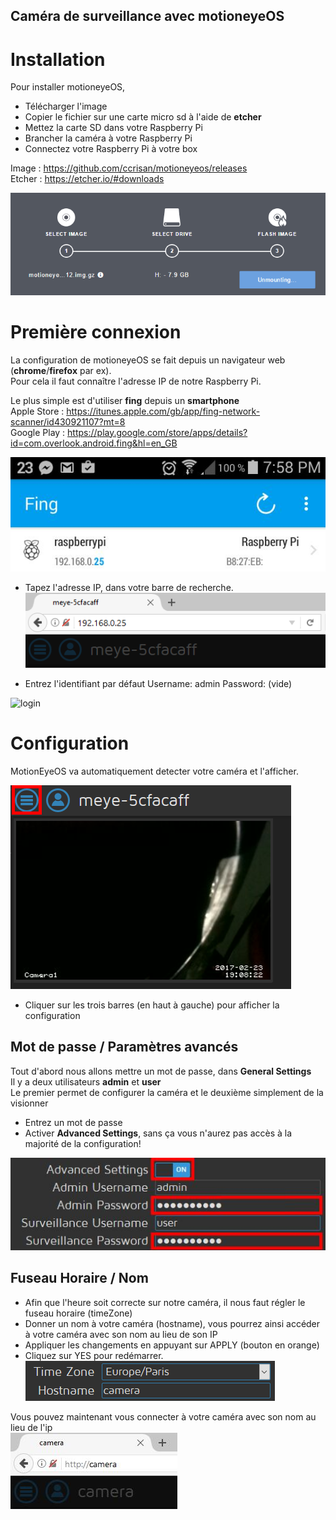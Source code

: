 Caméra de surveillance avec motioneyeOS
-----------

# Installation
Pour installer motioneyeOS, 
* Télécharger l'image 
* Copier le fichier sur une carte micro sd à l'aide de **etcher**
* Mettez la carte SD dans votre Raspberry Pi
* Brancher la caméra à votre Raspberry Pi
* Connectez votre Raspberry Pi à votre box

Image : https://github.com/ccrisan/motioneyeos/releases  
Etcher : https://etcher.io/#downloads

![etcher](https://github.com/maditnerd/motioneyeos_tutorial/raw/master/etcher.png)

# Première connexion
La configuration de motioneyeOS se fait depuis un navigateur web (**chrome**/**firefox** par ex).     
Pour cela il faut connaître l'adresse IP de notre Raspberry Pi.    

Le plus simple est d'utiliser **fing** depuis un **smartphone**   
Apple Store : https://itunes.apple.com/gb/app/fing-network-scanner/id430921107?mt=8    
Google Play : https://play.google.com/store/apps/details?id=com.overlook.android.fing&hl=en_GB    

![fing](https://github.com/maditnerd/motioneyeos_tutorial/raw/master/fing.jpg)

* Tapez l'adresse IP, dans votre barre de recherche.   
![ip](https://github.com/maditnerd/motioneyeos_tutorial/raw/master/ip.png)

* Entrez l'identifiant par défaut
Username: admin
Password: (vide)  

![login](https://github.com/maditnerd/motioneyeos_tutorial/raw/master/password.jpg)

# Configuration
MotionEyeOS va automatiquement detecter votre caméra et l'afficher.

![motioneyeos](https://github.com/maditnerd/motioneyeos_tutorial/raw/master/firstconnection.jpg)

* Cliquer sur les trois barres (en haut à gauche) pour afficher la configuration

## Mot de passe / Paramètres avancés
Tout d'abord nous allons mettre un mot de passe, dans **General Settings**   
Il y a deux utilisateurs **admin** et **user**    
Le premier permet de configurer la caméra et le deuxième simplement de la visionner    

* Entrez un mot de passe 
* Activer **Advanced Settings**, sans ça vous n'aurez pas accès à la majorité de la configuration!

![password](https://github.com/maditnerd/motioneyeos_tutorial/raw/master/generalsettings.jpg)

## Fuseau Horaire  / Nom
* Afin que l'heure soit correcte sur notre caméra, il nous faut régler le fuseau horaire (timeZone)   
* Donner un nom à votre caméra (hostname), vous pourrez ainsi accéder à votre caméra avec son nom au lieu de son IP
* Appliquer les changements en appuyant sur APPLY (bouton en orange)
* Cliquez sur YES pour redémarrer.    
![timezone](https://github.com/maditnerd/motioneyeos_tutorial/raw/master/timezone-hostname.png)

Vous pouvez maintenant vous connecter à votre caméra avec son nom au lieu de l'ip  
![hostname](https://github.com/maditnerd/motioneyeos_tutorial/blob/master/hostname.jpg)

